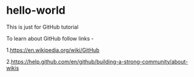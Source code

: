 # hello-world
This is just for GitHub tutorial

To learn about GitHub follow links -

  1.https://en.wikipedia.org/wiki/GitHub
  
  2.https://help.github.com/en/github/building-a-strong-community/about-wikis
